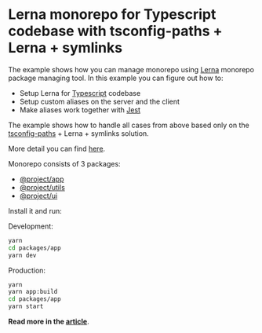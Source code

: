 # Lerna monorepo for Typescript codebase with tsconfig-paths + Lerna + symlinks

The example shows how you can manage monorepo using [Lerna](https://github.com/lerna/lerna) monorepo package managing tool.
In this example you can figure out how to:

- Setup Lerna for [Typescript](https://www.typescriptlang.org/) codebase
- Setup custom aliases on the server and the client
- Make aliases work together with [Jest](https://jestjs.io/)

The example shows how to handle all cases from above based only on the
[tsconfig-paths](https://www.npmjs.com/package/tsconfig-paths) + Lerna + symlinks
solution.

More detail you can find [here](https://webman.pro/blog/lerna-monorepo-typescript-react-node-worklow/#tsconfigpaths--lerna--symlinks).

Monorepo consists of 3 packages:

- [@project/app](./packages/app)
- [@project/utils](./packages/utils)
- [@project/ui](./packages/ui)

Install it and run:

Development:

```bash
yarn
cd packages/app
yarn dev
```

Production:

```bash
yarn
yarn app:build
cd packages/app
yarn start
```

**Read more in the [article](https://webman.pro/blog/how-to-setup-typescript-path-aliases-in-lerna-monorepo/)**.
